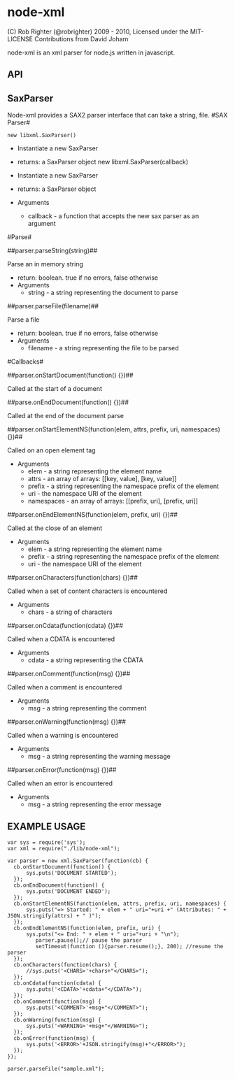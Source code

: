 node-xml
===================

(C) Rob Righter (@robrighter) 2009 - 2010, Licensed under the MIT-LICENSE
Contributions from David Joham

 node-xml is an xml parser for node.js written in javascript. 

 
API
---
 

SaxParser
---------

Node-xml provides a SAX2 parser interface that can take a string, file.
#SAX Parser#

    new libxml.SaxParser()

* Instantiate a new SaxParser
* returns: a SaxParser object
	new libxml.SaxParser(callback)

* Instantiate a new SaxParser
* returns: a SaxParser object
* Arguments
     + callback - a function that accepts the new sax parser as an argument


#Parse#

##parser.parseString(string)##

Parse an in memory string
* return: boolean. true if no errors, false otherwise
* Arguments
	* string - a string representing the document to parse

##parser.parseFile(filename)##

Parse a file
* return: boolean. true if no errors, false otherwise
* Arguments
	* filename - a string representing the file to be parsed

#Callbacks#

##parser.onStartDocument(function() {})##

Called at the start of a document

##parse.onEndDocument(function() {})##

 Called at the end of the document parse

##parser.onStartElementNS(function(elem, attrs, prefix, uri, namespaces) {})##

Called on an open element tag
* Arguments
	* elem - a string representing the element name
	* attrs - an array of arrays: [[key, value], [key, value]]
	* prefix - a string representing the namespace prefix of the element
	* uri - the namespace URI of the element
	* namespaces - an array of arrays: [[prefix, uri], [prefix, uri]]

##parser.onEndElementNS(function(elem, prefix, uri) {})##

Called at the close of an element
* Arguments
	* elem - a string representing the element name
    * prefix - a string representing the namespace prefix of the element
    * uri - the namespace URI of the element

##parser.onCharacters(function(chars) {})##

Called when a set of content characters is encountered
* Arguments
	* chars - a string of characters

##parser.onCdata(function(cdata) {})##

Called when a CDATA is encountered
* Arguments
	* cdata - a string representing the CDATA

##parser.onComment(function(msg) {})##

Called when a comment is encountered
* Arguments
	* msg - a string representing the comment

##parser.onWarning(function(msg) {})##

Called when a warning is encountered
* Arguments
	* msg - a string representing the warning message

##parser.onError(function(msg) {})##

Called when an error is encountered
   * Arguments
		* msg - a string representing the error message
	

EXAMPLE USAGE
-------------

	var sys = require('sys');
	var xml = require("./lib/node-xml");
	
	var parser = new xml.SaxParser(function(cb) {
	  cb.onStartDocument(function() {
	      sys.puts('DOCUMENT STARTED');
	  });
	  cb.onEndDocument(function() {
	      sys.puts('DOCUMENT ENDED');
	  });
	  cb.onStartElementNS(function(elem, attrs, prefix, uri, namespaces) {
	      sys.puts("=> Started: " + elem + " uri="+uri +" (Attributes: " + JSON.stringify(attrs) + " )");
	  });
	  cb.onEndElementNS(function(elem, prefix, uri) {
	      sys.puts("<= End: " + elem + " uri="+uri + "\n");
	         parser.pause();// pause the parser
	         setTimeout(function (){parser.resume();}, 200); //resume the parser
	  });
	  cb.onCharacters(function(chars) {
	      //sys.puts('<CHARS>'+chars+"</CHARS>");
	  });
	  cb.onCdata(function(cdata) {
	      sys.puts('<CDATA>'+cdata+"</CDATA>");
	  });
	  cb.onComment(function(msg) {
	      sys.puts('<COMMENT>'+msg+"</COMMENT>");
	  });
	  cb.onWarning(function(msg) {
	      sys.puts('<WARNING>'+msg+"</WARNING>");
	  });
	  cb.onError(function(msg) {
	      sys.puts('<ERROR>'+JSON.stringify(msg)+"</ERROR>");
	  });
	});
	
	parser.parseFile("sample.xml");
